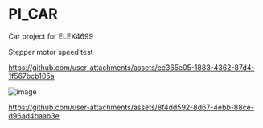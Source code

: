 # PI_CAR
Car project for ELEX4699


Stepper motor speed test


https://github.com/user-attachments/assets/ee365e05-1883-4362-87d4-1f567bcb105a



![image](https://github.com/user-attachments/assets/b7cb92f6-32fb-433c-9662-82a1a75b76db)

https://github.com/user-attachments/assets/8f4dd592-8d67-4ebb-88ce-d96ad4baab3e


